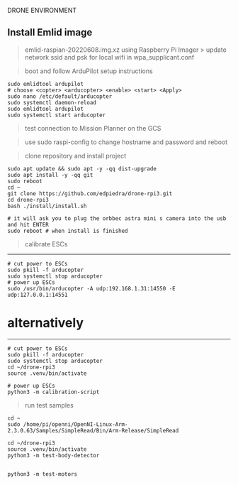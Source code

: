 DRONE ENVIRONMENT

Install Emlid image
-------------------------------------------------------------------
> emlid-raspian-20220608.img.xz using Raspberry Pi Imager
    > update network ssid and psk for local wifi in wpa_supplicant.conf

> boot and follow ArduPilot setup instructions
```
sudo emlidtool ardupilot
# choose <copter> <arducopter> <enable> <start> <Apply>
sudo nano /etc/default/arducopter
sudo systemctl daemon-reload
sudo emlidtool ardupilot
sudo systemctl start arducopter
```

> test connection to Mission Planner on the GCS

> use sudo raspi-config to change hostname and password and reboot

> clone repository and install project
```
sudo apt update && sudo apt -y -qq dist-upgrade
sudo apt install -y -qq git
sudo reboot
cd ~
git clone https://github.com/edpiedra/drone-rpi3.git
cd drone-rpi3
bash ./install/install.sh

# it will ask you to plug the orbbec astra mini s camera into the usb and hit ENTER
sudo reboot # when install is finished
```
> calibrate ESCs
------------------------------------------------------
```
# cut power to ESCs
sudo pkill -f arducopter
sudo systemctl stop arducopter
# power up ESCs
sudo /usr/bin/arducopter -A udp:192.168.1.31:14550 -E udp:127.0.0.1:14551
```

# alternatively
-----------------------------------------------------
```
# cut power to ESCs
sudo pkill -f arducopter
sudo systemctl stop arducopter
cd ~/drone-rpi3
source .venv/bin/activate

# power up ESCs
python3 -m calibration-script
```

> run test samples
```
cd ~
sudo /home/pi/openni/OpenNI-Linux-Arm-2.3.0.63/Samples/SimpleRead/Bin/Arm-Release/SimpleRead

cd ~/drone-rpi3
source .venv/bin/activate
python3 -m test-body-detector


python3 -m test-motors
```